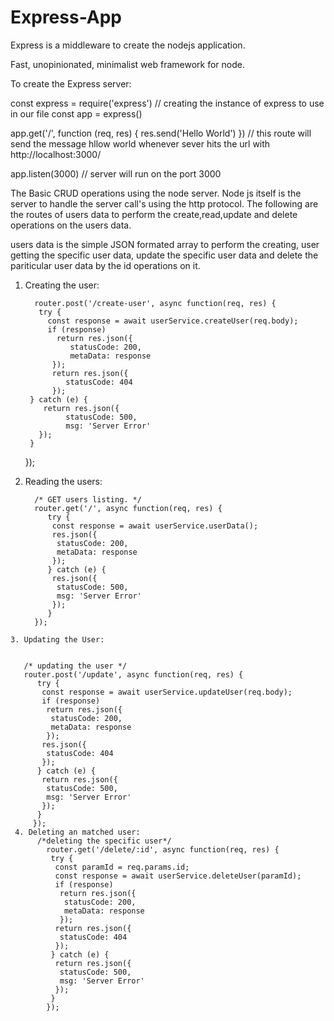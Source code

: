 # Express-App
Express is a middleware to create the nodejs application.

Fast, unopinionated, minimalist web framework for node.

To create the Express server:

const express = require('express') // creating the instance of express to use in our file
const app = express()
 
app.get('/', function (req, res) {
  res.send('Hello World')
}) // this route will send the message hllow world whenever sever hits the url with http://localhost:3000/
 
app.listen(3000) // server will run on the port 3000

The Basic CRUD operations using the node server.
Node js itself is the server to handle the server call's using the http protocol.
The following are the routes of users data to perform the create,read,update and delete operations on the users data.

users data is the simple JSON formated array to perform the creating, user getting the specific user data, update the specific user data and delete the pariticular user data by the id operations on it.

1. Creating the user:

         router.post('/create-user', async function(req, res) {
          try {
            const response = await userService.createUser(req.body);
            if (response)
              return res.json({
                 statusCode: 200,
                 metaData: response
             });
             return res.json({
                statusCode: 404
             });
        } catch (e) {
           return res.json({
                statusCode: 500,
                msg: 'Server Error'
          });
        }
    });
    
  2. Reading the users:
    
           /* GET users listing. */
           router.get('/', async function(req, res) {
              try {
               const response = await userService.userData();
               res.json({
                statusCode: 200,
                metaData: response
               });
              } catch (e) {
               res.json({
                statusCode: 500,
                msg: 'Server Error'
               });
              }
           });
    3. Updating the User:
          
          
       /* updating the user */
       router.post('/update', async function(req, res) {
          try {
           const response = await userService.updateUser(req.body);
           if (response)
            return res.json({
             statusCode: 200,
             metaData: response
            });
           res.json({
            statusCode: 404
           });
          } catch (e) {
           return res.json({
            statusCode: 500,
            msg: 'Server Error'
           });
          }
         });
     4. Deleting an matched user:
          /*deleting the specific user*/
            router.get('/delete/:id', async function(req, res) {
             try {
              const paramId = req.params.id;
              const response = await userService.deleteUser(paramId);
              if (response)
               return res.json({
                statusCode: 200,
                metaData: response
               });
              return res.json({
               statusCode: 404
              });
             } catch (e) {
              return res.json({
               statusCode: 500,
               msg: 'Server Error'
              });
             }
            });
